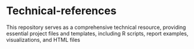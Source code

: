 # Technical-references
This repository serves as a comprehensive technical resource, providing essential project files and templates, including R scripts, report examples, visualizations, and HTML files
